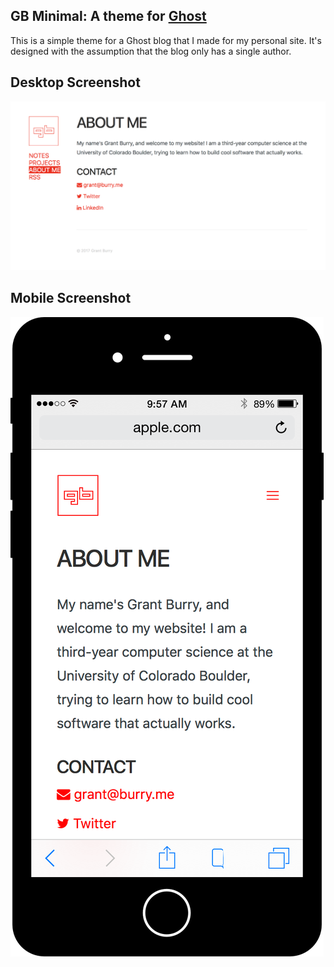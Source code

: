 GB Minimal: A theme for [Ghost](https://ghost.org)
-------
This is a simple theme for a Ghost blog that I made for my personal site. It's designed with the assumption that the blog only has a single author.

Desktop Screenshot
-------
![Desktop Screenshot](Screenshot.png)

Mobile Screenshot
-------
![Mobile Screenshot](Screenshot_Mobile.png)
